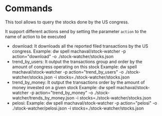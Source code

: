# Commands

This tool allows to query the stocks done by the US congress. 


It support different actions send by setting the parameter `action` to the name of action to be executed

* download: It downloads all the reported filed transactions by the US congress. 
Example: dw spell machaval/stock-watcher -p action="download" -o ./stock-watcher/stocks.json   
* trend_by_users: It output the transactions group and order by the amount of congress operating on this stock
Example: dw spell machaval/stock-watcher -p action="trend_by_users" -o ./stock-watcher/stocks.json -i stocks=./stock-watcher/stocks.json
* trend_by_money: It output the transactions order by the amount of money invested on a given stock
Example: dw spell machaval/stock-watcher -p action="trend_by_money" -o ./stock-watcher/trends_by_money.json -i stocks=./stock-watcher/stocks.json
* pelosi: 
Example: dw spell machaval/stock-watcher -p action="pelosi" -o ./stock-watcher/pelosi.json -i stocks=./stock-watcher/stocks.json